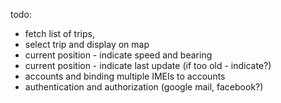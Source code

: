 todo:
- fetch list of trips,
- select trip and display on map
- current position - indicate speed and bearing
- current position - indicate last update (if too old - indicate?)
- accounts and binding multiple IMEIs to accounts
- authentication and authorization (google mail, facebook?)
